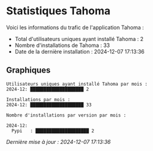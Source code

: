 # Statistiques Tahoma

Voici les informations du trafic de l'application Tahoma :
- Total d'utilisateurs uniques ayant installé Tahoma : 2
- Nombre d'installations de Tahoma : 33
- Date de la dernière installation : 2024-12-07 17:13:36

## Graphiques
```
Utilisateurs uniques ayant installé Tahoma par mois :
2024-12: ████████████████████ 2
```

```
Installations par mois :
2024-12: ████████████████████ 33
```

```
Nombre d'installations par version par mois :

2024-12:
  Pypi   : ████████████████████ 2
```


*Dernière mise à jour : 2024-12-07 17:13:36*
